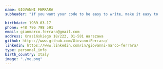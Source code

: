 ```yaml
---
name: GIOVANNI FERRARA
subheader: "If you want your code to be easy to write, make it easy to read. (U.Bob)"

birthdate: 1989-03-17
phone: +48 796 798 591
email: gianmarco.ferrara@gmail.com
address: Krasińskiego 18/222, 01-581 Warszawa
github: https://www.github.com/GiovanniFerrara/
linkedin: https://www.linkedin.com/in/giovanni-marco-ferrara/
type: personal_info
birth_country: Italy
image: "./me.png"
---
```

